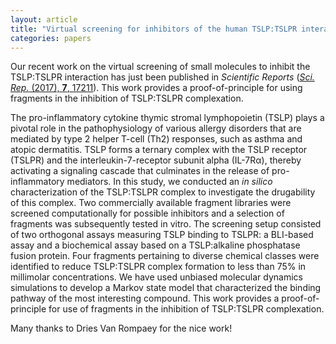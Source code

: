 ```yaml
---
layout: article
title: "Virtual screening for inhibitors of the human TSLP:TSLPR interaction"
categories: papers
---
```


Our recent work on the virtual screening of small molecules to inhibit the TSLP:TSLPR interaction has just been published in *Scientific Reports* (<a href="/assets/papers/dvr-tslp-tslpr-vs-paper.pdf" download><i>Sci. Rep.</i> (2017), <b>7</b>, 17211</a>). This work provides a proof-of-principle for using fragments in the inhibition of TSLP:TSLPR complexation.

The pro-inflammatory cytokine thymic stromal lymphopoietin (TSLP) plays a pivotal role in the pathophysiology of various allergy disorders that are mediated by type 2 helper T-cell (Th2) responses, such as asthma and atopic dermatitis. TSLP forms a ternary complex with the TSLP receptor (TSLPR) and the interleukin-7-receptor subunit alpha (IL-7Rα), thereby activating a signaling cascade that culminates in the release of pro-inflammatory mediators. In this study, we conducted an *in silico* characterization of the TSLP:TSLPR complex to investigate the drugability of this complex. Two commercially available fragment libraries were screened computationally for possible inhibitors and a selection of fragments was subsequently tested in vitro. The screening setup consisted of two orthogonal assays measuring TSLP binding to TSLPR: a BLI-based assay and a biochemical assay based on a TSLP:alkaline phosphatase fusion protein. Four fragments pertaining to diverse chemical classes were identified to reduce TSLP:TSLPR complex formation to less than 75% in millimolar concentrations. We have used unbiased molecular dynamics simulations to develop a Markov state model that characterized the binding pathway of the most interesting compound. This work provides a proof-of-principle for use of fragments in the inhibition of TSLP:TSLPR complexation.

Many thanks to Dries Van Rompaey for the nice work!
